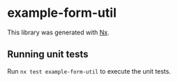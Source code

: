# example-form-util

This library was generated with [Nx](https://nx.dev).

## Running unit tests

Run `nx test example-form-util` to execute the unit tests.
